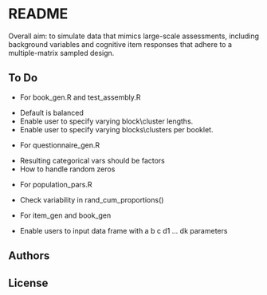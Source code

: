 # README

Overall aim: to simulate data that mimics large-scale assessments, including background variables and cognitive item responses that adhere to a multiple-matrix sampled design. 

## To Do 

* For book_gen.R and test_assembly.R
- Default is balanced
- Enable user to specify varying block\cluster lengths. 
- Enable user to specify varying blocks\clusters per booklet. 

* For questionnaire_gen.R
- Resulting categorical vars should be factors
- How to handle random zeros 

* For population_pars.R
- Check variability in rand_cum_proportions()

* For item_gen and book_gen
- Enable users to input data frame with a b c d1 ... dk parameters


## Authors

## License





